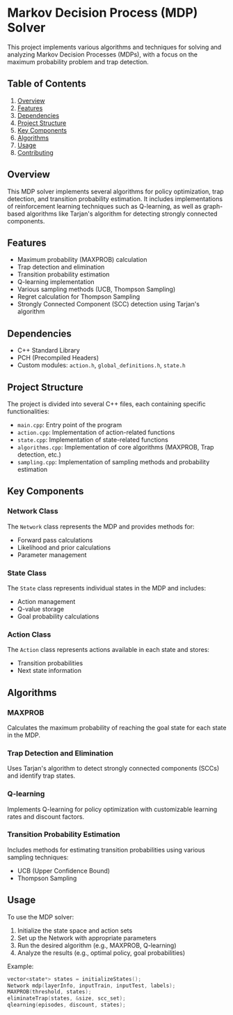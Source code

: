 # Markov Decision Process (MDP) Solver

This project implements various algorithms and techniques for solving and analyzing Markov Decision Processes (MDPs), with a focus on the maximum probability problem and trap detection.

## Table of Contents

1. [Overview](#overview)
2. [Features](#features)
3. [Dependencies](#dependencies)
4. [Project Structure](#project-structure)
5. [Key Components](#key-components)
6. [Algorithms](#algorithms)
7. [Usage](#usage)
8. [Contributing](#contributing)

## Overview

This MDP solver implements several algorithms for policy optimization, trap detection, and transition probability estimation. It includes implementations of reinforcement learning techniques such as Q-learning, as well as graph-based algorithms like Tarjan's algorithm for detecting strongly connected components.

## Features

- Maximum probability (MAXPROB) calculation
- Trap detection and elimination
- Transition probability estimation
- Q-learning implementation
- Various sampling methods (UCB, Thompson Sampling)
- Regret calculation for Thompson Sampling
- Strongly Connected Component (SCC) detection using Tarjan's algorithm

## Dependencies

- C++ Standard Library
- PCH (Precompiled Headers)
- Custom modules: `action.h`, `global_definitions.h`, `state.h`

## Project Structure

The project is divided into several C++ files, each containing specific functionalities:

- `main.cpp`: Entry point of the program
- `action.cpp`: Implementation of action-related functions
- `state.cpp`: Implementation of state-related functions
- `algorithms.cpp`: Implementation of core algorithms (MAXPROB, Trap detection, etc.)
- `sampling.cpp`: Implementation of sampling methods and probability estimation

## Key Components

### Network Class

The `Network` class represents the MDP and provides methods for:

- Forward pass calculations
- Likelihood and prior calculations
- Parameter management

### State Class

The `State` class represents individual states in the MDP and includes:

- Action management
- Q-value storage
- Goal probability calculations

### Action Class

The `Action` class represents actions available in each state and stores:

- Transition probabilities
- Next state information

## Algorithms

### MAXPROB

Calculates the maximum probability of reaching the goal state for each state in the MDP.

### Trap Detection and Elimination

Uses Tarjan's algorithm to detect strongly connected components (SCCs) and identify trap states.

### Q-learning

Implements Q-learning for policy optimization with customizable learning rates and discount factors.

### Transition Probability Estimation

Includes methods for estimating transition probabilities using various sampling techniques:

- UCB (Upper Confidence Bound)
- Thompson Sampling

## Usage

To use the MDP solver:

1. Initialize the state space and action sets
2. Set up the Network with appropriate parameters
3. Run the desired algorithm (e.g., MAXPROB, Q-learning)
4. Analyze the results (e.g., optimal policy, goal probabilities)

Example:

```cpp
vector<state*> states = initializeStates();
Network mdp(layerInfo, inputTrain, inputTest, labels);
MAXPROB(threshold, states);
eliminateTrap(states, &size, scc_set);
qlearning(episodes, discount, states);
